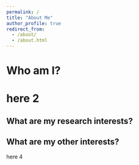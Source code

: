 ```yaml
---
permalink: /
title: "About Me"
author_profile: true
redirect_from: 
  - /about/
  - /about.html
---
```


Who am I?
======

here 2
======

What are my research interests?
------

What are my other interests?
------

here 4
